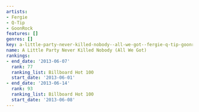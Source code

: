 ```yaml
---
artists:
- Fergie
- Q-Tip
- GoonRock
features: []
genres: []
key: a-little-party-never-killed-nobody--all-we-got--fergie-q-tip-goonrock
name: A Little Party Never Killed Nobody (All We Got)
rankings:
- end_date: '2013-06-07'
  rank: 77
  ranking_list: Billboard Hot 100
  start_date: '2013-06-01'
- end_date: '2013-06-14'
  rank: 93
  ranking_list: Billboard Hot 100
  start_date: '2013-06-08'
---
```


